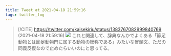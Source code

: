 ```yaml
---
title: Tweet at 2021-04-18 21:59:16
tags: twitter_log
---
```


> [!CITE] https://twitter.com/kaisekiriu/status/1383767082999840769 (2021-04-18 21:59:16)
> ![](https://twitter.com/kaisekiriu/status/1383767082999840769)
> これと関連して、辞典なんかでよくある「節足動物とは節足動物門に属する動物の総称である」みたいな冒頭文、ただの同義反復なので止めたらいいのにと思ってる。
